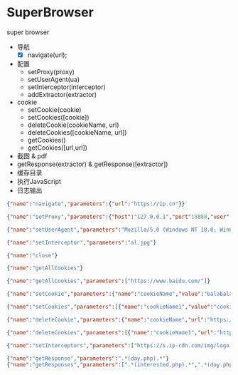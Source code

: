# SuperBrowser
super browser

- 导航
  - [x] navigate(url);
- 配置
  - setProxy(proxy)
  - setUserAgent(ua)
  - setInterceptor(interceptor)
  - addExtractor(extractor)
- cookie
  - setCookie(cookie)
  - setCookies([cookie])
  - deleteCookie(cookieName, url)
  - deleteCookies([cookieName, url])
  - getCookies()
  - getCookies([url,url])
- 截图 & pdf
- getResponse(extractor) & getResponse([extractor])
- 缓存目录
- 执行JavaScript
- 日志输出

```json
{"name":"navigate","parameters":{"url":"https://ip.cn"}}

{"name":"setProxy","parameters":{"host":"127.0.0.1","port":8888,"user":"","password":"","type":"http"}}

{"name":"setUserAgent","parameters":"Mozilla/5.0 (Windows NT 10.0; Win64; x64) AppleWebKit/537.36 (KHTML, like Gecko) Chrome/64.0.3282.140 Safari/537.36 Edge/17.17134"}

{"name":"setInterceptor","parameters":"al.jpg"}

{"name":"close"}

{"name":"getAllCookies"}

{"name":"getAllCookies","parameters":["https://www.baidu.com/"]}

{"name":"setCookie","parameters":{"name":"cookieName","value":"balabala","domain":"www.baidu.com","path":"/","expires":null,"httpOnly":true,"secure":true}}

{"name":"setCookies","parameters":[{"name":"cookieName1","value":"cookieValue1","domain":"www.baidu.com","path":"/","expires":null,"httpOnly":true,"secure":true},{"name":"cookieName2","value":"cookieValue2","domain":"www.baidu.com","path":"/","expires":null,"httpOnly":true,"secure":true}]}

{"name":"deleteCookie","parameters":{"name":"cookieName","url":"https://www.baidu.com/"}}

{"name":"deleteCookies","parameters":[{"name":"cookieName1","url":"https://www.baidu.com/"},{"name":"cookieName2","url":"https://www.baidu.com/"}]}

{"name":"setInterceptors","parameters":["https://s.ip-cdn.com/img/logo.gif"]}

{"name":"getResponse","parameters":".*(day.php).*"}
{"name":"getResponses","parameters":[".*(interested.php).*",".*(day.php).*"]}
```



